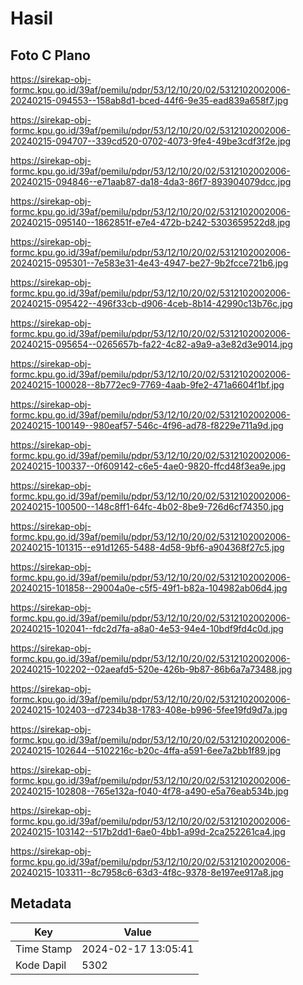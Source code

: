 # Hasil

## Foto C Plano

https://sirekap-obj-formc.kpu.go.id/39af/pemilu/pdpr/53/12/10/20/02/5312102002006-20240215-094553--158ab8d1-bced-44f6-9e35-ead839a658f7.jpg

https://sirekap-obj-formc.kpu.go.id/39af/pemilu/pdpr/53/12/10/20/02/5312102002006-20240215-094707--339cd520-0702-4073-9fe4-49be3cdf3f2e.jpg

https://sirekap-obj-formc.kpu.go.id/39af/pemilu/pdpr/53/12/10/20/02/5312102002006-20240215-094846--e71aab87-da18-4da3-86f7-893904079dcc.jpg

https://sirekap-obj-formc.kpu.go.id/39af/pemilu/pdpr/53/12/10/20/02/5312102002006-20240215-095140--1862851f-e7e4-472b-b242-5303659522d8.jpg

https://sirekap-obj-formc.kpu.go.id/39af/pemilu/pdpr/53/12/10/20/02/5312102002006-20240215-095301--7e583e31-4e43-4947-be27-9b2fcce721b6.jpg

https://sirekap-obj-formc.kpu.go.id/39af/pemilu/pdpr/53/12/10/20/02/5312102002006-20240215-095422--496f33cb-d906-4ceb-8b14-42990c13b76c.jpg

https://sirekap-obj-formc.kpu.go.id/39af/pemilu/pdpr/53/12/10/20/02/5312102002006-20240215-095654--0265657b-fa22-4c82-a9a9-a3e82d3e9014.jpg

https://sirekap-obj-formc.kpu.go.id/39af/pemilu/pdpr/53/12/10/20/02/5312102002006-20240215-100028--8b772ec9-7769-4aab-9fe2-471a6604f1bf.jpg

https://sirekap-obj-formc.kpu.go.id/39af/pemilu/pdpr/53/12/10/20/02/5312102002006-20240215-100149--980eaf57-546c-4f96-ad78-f8229e711a9d.jpg

https://sirekap-obj-formc.kpu.go.id/39af/pemilu/pdpr/53/12/10/20/02/5312102002006-20240215-100337--0f609142-c6e5-4ae0-9820-ffcd48f3ea9e.jpg

https://sirekap-obj-formc.kpu.go.id/39af/pemilu/pdpr/53/12/10/20/02/5312102002006-20240215-100500--148c8ff1-64fc-4b02-8be9-726d6cf74350.jpg

https://sirekap-obj-formc.kpu.go.id/39af/pemilu/pdpr/53/12/10/20/02/5312102002006-20240215-101315--e91d1265-5488-4d58-9bf6-a904368f27c5.jpg

https://sirekap-obj-formc.kpu.go.id/39af/pemilu/pdpr/53/12/10/20/02/5312102002006-20240215-101858--29004a0e-c5f5-49f1-b82a-104982ab06d4.jpg

https://sirekap-obj-formc.kpu.go.id/39af/pemilu/pdpr/53/12/10/20/02/5312102002006-20240215-102041--fdc2d7fa-a8a0-4e53-94e4-10bdf9fd4c0d.jpg

https://sirekap-obj-formc.kpu.go.id/39af/pemilu/pdpr/53/12/10/20/02/5312102002006-20240215-102202--02aeafd5-520e-426b-9b87-86b6a7a73488.jpg

https://sirekap-obj-formc.kpu.go.id/39af/pemilu/pdpr/53/12/10/20/02/5312102002006-20240215-102403--d7234b38-1783-408e-b996-5fee19fd9d7a.jpg

https://sirekap-obj-formc.kpu.go.id/39af/pemilu/pdpr/53/12/10/20/02/5312102002006-20240215-102644--5102216c-b20c-4ffa-a591-6ee7a2bb1f89.jpg

https://sirekap-obj-formc.kpu.go.id/39af/pemilu/pdpr/53/12/10/20/02/5312102002006-20240215-102808--765e132a-f040-4f78-a490-e5a76eab534b.jpg

https://sirekap-obj-formc.kpu.go.id/39af/pemilu/pdpr/53/12/10/20/02/5312102002006-20240215-103142--517b2dd1-6ae0-4bb1-a99d-2ca252261ca4.jpg

https://sirekap-obj-formc.kpu.go.id/39af/pemilu/pdpr/53/12/10/20/02/5312102002006-20240215-103311--8c7958c6-63d3-4f8c-9378-8e197ee917a8.jpg


## Metadata

| Key        | Value               |
| ---------- | ------------------- |
| Time Stamp | 2024-02-17 13:05:41 |
| Kode Dapil | 5302                |



